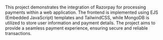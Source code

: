 This project demonstrates the integration of Razorpay for processing payments within a web application. The frontend is implemented using EJS (Embedded JavaScript) templates and TailwindCSS, while MongoDB is utilized to store user information and payment details. The project aims to provide a seamless payment experience, ensuring secure and reliable transactions.
